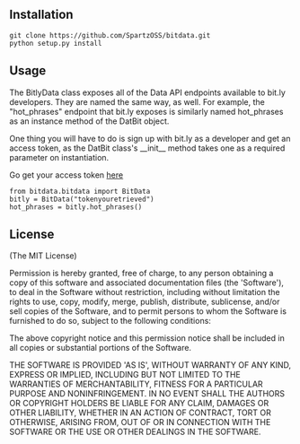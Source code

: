 <html>
<head>
</head>
<body>
<h2>Installation</h2>
<div>
  <code>git clone https://github.com/SpartzOSS/bitdata.git</code><br>
  <code>python setup.py install</code><br>
</div>
<h2>Usage</h2>
<div>
  <p>The BitlyData class exposes all of the Data API endpoints available to bit.ly developers.  They are named the same way, as well.  For example, the "hot_phrases" endpoint that bit.ly exposes is similarly named hot_phrases as an instance method of the DatBit object.</p>
  <p>One thing you will have to do is sign up with bit.ly as a developer and get an access token, as the DatBit class's __init__ method takes one as a required parameter on instantiation.</p>
  <p>Go get your access token <a href="https://bitly.com/a/oauth_apps">here</a></p>
  <code>from bitdata.bitdata import BitData</code>
  <br>
  <code>bitly = BitData("tokenyouretrieved")</code>
  <br>
  <code>hot_phrases = bitly.hot_phrases()</code>  
</div>

<h2>License</h2>
<p>(The MIT License)

Permission is hereby granted, free of charge, to any person obtaining a copy of this software and associated documentation files (the 'Software'), to deal in the Software without restriction, including without limitation the rights to use, copy, modify, merge, publish, distribute, sublicense, and/or sell copies of the Software, and to permit persons to whom the Software is furnished to do so, subject to the following conditions:

The above copyright notice and this permission notice shall be included in all copies or substantial portions of the Software.

THE SOFTWARE IS PROVIDED 'AS IS', WITHOUT WARRANTY OF ANY KIND, EXPRESS OR IMPLIED, INCLUDING BUT NOT LIMITED TO THE WARRANTIES OF MERCHANTABILITY, FITNESS FOR A PARTICULAR PURPOSE AND NONINFRINGEMENT. IN NO EVENT SHALL THE AUTHORS OR COPYRIGHT HOLDERS BE LIABLE FOR ANY CLAIM, DAMAGES OR OTHER LIABILITY, WHETHER IN AN ACTION OF CONTRACT, TORT OR OTHERWISE, ARISING FROM, OUT OF OR IN CONNECTION WITH THE SOFTWARE OR THE USE OR OTHER DEALINGS IN THE SOFTWARE.
</p>
